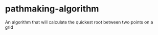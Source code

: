 # pathmaking-algorithm
An algorithm that will calculate the quickest root between two points on a grid
